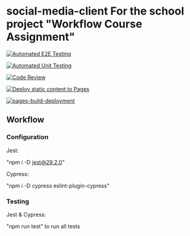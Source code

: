 # social-media-client For the school project "Workflow Course Assignment"

[![Automated E2E Testing](https://github.com/MagnusPladsen/social-media-client/actions/workflows/e2e-test.yml/badge.svg)](https://github.com/MagnusPladsen/social-media-client/actions/workflows/e2e-test.yml)

[![Automated Unit Testing](https://github.com/MagnusPladsen/social-media-client/actions/workflows/unit-test.yml/badge.svg)](https://github.com/MagnusPladsen/social-media-client/actions/workflows/unit-test.yml)

[![Code Review](https://github.com/MagnusPladsen/social-media-client/actions/workflows/gpt.yml/badge.svg)](https://github.com/MagnusPladsen/social-media-client/actions/workflows/gpt.yml)

[![Deploy static content to Pages](https://github.com/MagnusPladsen/social-media-client/actions/workflows/pages.yml/badge.svg)](https://github.com/MagnusPladsen/social-media-client/actions/workflows/pages.yml)

[![pages-build-deployment](https://github.com/MagnusPladsen/social-media-client/actions/workflows/pages/pages-build-deployment/badge.svg)](https://github.com/MagnusPladsen/social-media-client/actions/workflows/pages/pages-build-deployment)

## Workflow

### Configuration

Jest:

"npm i -D jest@29.2.0"

Cypress:

"npm i -D cypress eslint-plugin-cypress"

### Testing

Jest & Cypress:

"npm run test" to run all tests

